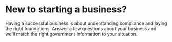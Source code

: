 # New to starting a business?

Having a successful business is about understanding compliance and laying the right foundations. Answer a few questions about your business and we'll match the right government information to your situation.
